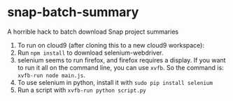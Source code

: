 # snap-batch-summary
A horrible hack to batch download Snap project summaries

1. To run on cloud9 (after cloning this to a new cloud9 workspace):
1. Run `npm install` to download selenium-webdriver.  
1. selenium seems to run firefox, and firefox requires a display.
If you want to run it all on the command line, you can use `xvfb`.  So the command is: `xvfb-run node main.js`.  
1. To use selenium in python, install it with `sudo pip install selenium`
1. Run a script with `xvfb-run python script.py`
